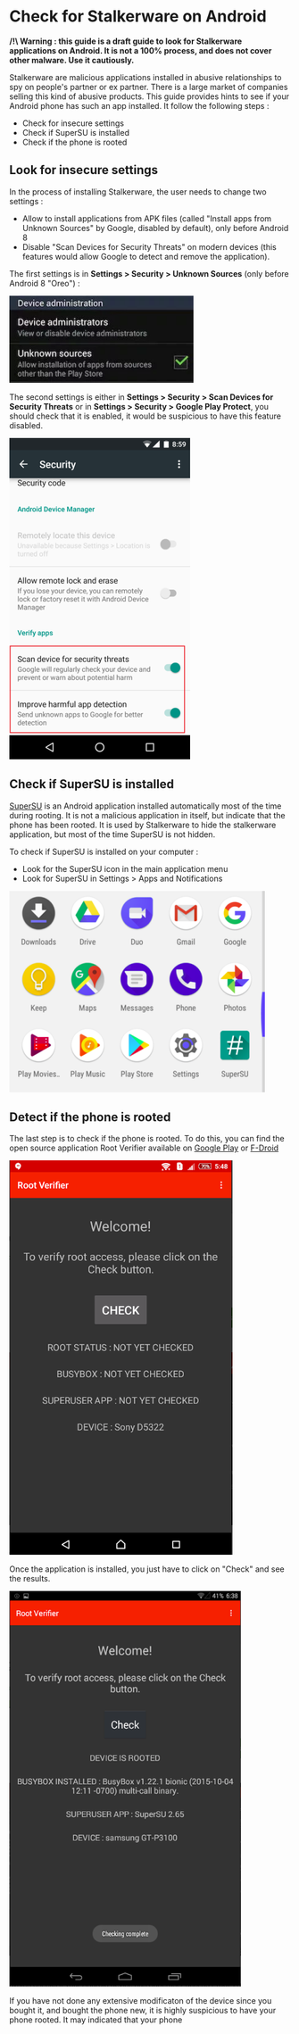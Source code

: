 # Check for Stalkerware on Android

**/!\ Warning : this guide is a draft guide to look for Stalkerware applications on Android. It is not a 100% process, and does not cover other malware. Use it cautiously.**

Stalkerware are malicious applications installed in abusive relationships to spy on people's partner or ex partner. There is a large market of companies selling this kind of abusive products. This guide provides hints to see if your Android phone has such an app installed. It follow the following steps :
* Check for insecure settings
* Check if SuperSU is installed
* Check if the phone is rooted

## Look for insecure settings

In the process of installing Stalkerware, the user needs to change two settings :
* Allow to install applications from APK files (called "Install apps from Unknown Sources" by Google, disabled by default), only before Android 8
* Disable "Scan Devices for Security Threats" on modern devices (this features would allow Google to detect and remove the application).

The first settings is in **Settings > Security > Unknown Sources** (only before Android 8 "Oreo") :

![Unknown Sources](img/unknown_sources.png)

The second settings is either in **Settings > Security > Scan Devices for Security Threats** or in **Settings > Security > Google Play Protect**, you should check that it is enabled, it would be suspicious to have this feature disabled.

![Google Play Protect](img/androidscan.png)

## Check if SuperSU is installed

[SuperSU](http://www.supersu.com/) is an Android application installed automatically most of the time during rooting. It is not a malicious application in itself, but indicate that the phone has been rooted. It is used by Stalkerware to hide the stalkerware application, but most of the time SuperSU is not hidden.

To check if SuperSU is installed on your computer :
* Look for the SuperSU icon in the main application menu
* Look for SuperSU in Settings > Apps and Notifications

![Super SU Icon](img/supersu.png)

## Detect if the phone is rooted

The last step is to check if the phone is rooted. To do this, you can find the open source application Root Verifier available on [Google Play](https://play.google.com/store/apps/details?id=com.abcdjdj.rootverifier&hl=en) or [F-Droid](https://f-droid.org/en/packages/com.abcdjdj.rootverifier/)

![Root Verifier](img/rootverifier1.png)

Once the application is installed, you just have to click on "Check" and see the results.

![Root Verifier](img/rootverifier2.png)

If you have not done any extensive modificaton of the device since you bought it, and bought the phone new, it is highly suspicious to have your phone rooted. It may indicated that your phone
